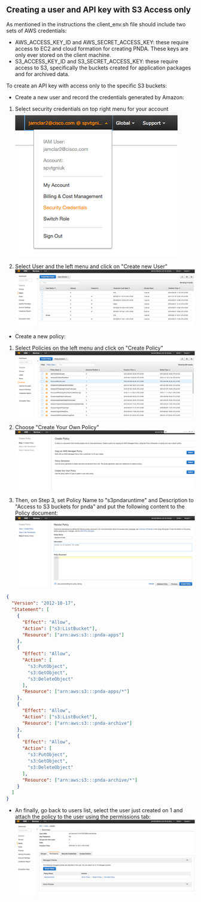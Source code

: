 ## Creating a user and API key with S3 Access only

As mentioned in the instructions the client_env.sh file should include two sets of AWS credentials:
 - AWS_ACCESS_KEY_ID and AWS_SECRET_ACCESS_KEY: these require access to EC2 and cloud formation for creating PNDA. These keys are only ever stored on the client machine.
 - S3_ACCESS_KEY_ID and S3_SECRET_ACCESS_KEY: these require access to S3, specifically the buckets created for application packages and for archived data.

To create an API key with access only to the specific S3 buckets:

 - Create a new user and record the credentials generated by Amazon:

  1. Select security credentials on top right menu for your account
![](images/create-user1.png)

  2. Select User and the left menu and click on "Create new User"
![](images/create-user2.png)



 - Create a new policy:

  1. Select Policies on the left menu and click on "Create Policy"
![](images/create-policy1.png)

  2. Choose "Create Your Own Policy"
![](images/create-policy2.png)

  3. Then, on Step 3, set Policy Name to "s3pndaruntime" and Description to "Access to S3 buckets for pnda" and put the following content to the Policy document:
![](images/create-policy3.png)

```json
{
  "Version": "2012-10-17",
  "Statement": [
    {
      "Effect": "Allow",
      "Action": ["s3:ListBucket"],
      "Resource": ["arn:aws:s3:::pnda-apps"]
    },
    {
      "Effect": "Allow",
      "Action": [
        "s3:PutObject",
        "s3:GetObject",
        "s3:DeleteObject"
      ],
      "Resource": ["arn:aws:s3:::pnda-apps/*"]
    },
    {
      "Effect": "Allow",
      "Action": ["s3:ListBucket"],
      "Resource": ["arn:aws:s3:::pnda-archive"]
    },
    {
      "Effect": "Allow",
      "Action": [
        "s3:PutObject",
        "s3:GetObject",
        "s3:DeleteObject"
      ],
      "Resource": ["arn:aws:s3:::pnda-archive/*"]
    }
  ]
}
```

 - An finally, go back to users list, select the user just created on 1 and attach the policy to the user using the permissions tab:
![](images/attach-policy.png)